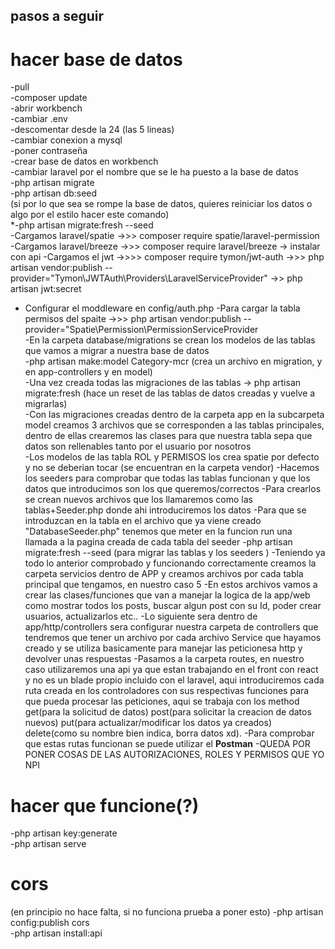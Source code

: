 ## pasos a seguir


# hacer base de datos

-pull  
-composer update  
-abrir workbench  
-cambiar .env  
-descomentar desde la 24 (las 5 lineas)  
-cambiar conexion a mysql  
-poner contraseña  
-crear base de datos en workbench  
-cambiar laravel por el nombre que se le ha puesto a la base de datos  
-php artisan migrate  
-php artisan db:seed  
(si por lo que sea se rompe la base de datos, quieres reiniciar los datos o algo por el estilo hacer este comando)  
*-php artisan migrate:fresh --seed  
-Cargamos laravel/spatie ->>> composer require spatie/laravel-permission  
-Cargamos laravel/breeze ->>> composer require laravel/breeze   -> instalar con api
-Cargamos el jwt ->>>> composer require tymon/jwt-auth ->>> php artisan vendor:publish --provider="Tymon\JWTAuth\Providers\LaravelServiceProvider" ->> php artisan jwt:secret
- Configurar el moddleware en config/auth.php
-Para cargar la tabla permisos del spaite ->>> php artisan vendor:publish --provider="Spatie\Permission\PermissionServiceProvider  
-En la carpeta database/migrations se crean los modelos de las tablas que vamos a migrar a nuestra base de datos  
-php artisan make:model Category-mcr (crea un archivo en migration, y en app-controllers y en model)  
-Una vez creada todas las migraciones de las tablas -> php artisan migrate:fresh (hace un reset de las tablas de datos creadas y vuelve a migrarlas)  
-Con las migraciones creadas dentro de la carpeta app en la subcarpeta model creamos 3 archivos que se corresponden a las tablas principales, dentro de ellas crearemos las clases para que nuestra tabla  sepa que datos son rellenables tanto por el usuario por nosotros  
-Los modelos de las tabla ROL y PERMISOS los crea spatie por defecto y no se deberian tocar (se encuentran en la carpeta vendor)
-Hacemos los seeders para comprobar que todas las tablas funcionan y que los datos que introducimos son los que queremos/correctos
    -Para crearlos se crean nuevos archivos que los llamaremos como las tablas+Seeder.php donde ahi introduciremos los datos
    -Para que se introduzcan en la tabla en el archivo que ya viene creado "DatabaseSeeder.php" tenemos que meter en la funcion run una llamada a la pagina creada de cada tabla del seeder
-php artisan migrate:fresh --seed (para migrar las tablas y los seeders )
-Teniendo ya todo lo anterior comprobado y funcionando correctamente creamos la carpeta servicios dentro de APP y creamos archivos por cada tabla principal que tengamos, en nuestro caso 5
-En estos archivos vamos a crear las clases/funciones que van a manejar la logica de la app/web como mostrar todos los posts, buscar algun post con su Id, poder crear usuarios, actualizarlos etc..
-Lo siguiente sera dentro de app/http/controllers sera configurar nuestra carpeta de controllers que tendremos que tener un archivo por cada archivo Service que hayamos creado y se utiliza basicamente para manejar las peticionesa http y devolver unas respuestas
-Pasamos a la carpeta routes, en nuestro caso utilizaremos una api ya que estan trabajando en el front con react y no es un blade propio incluido con el laravel, aqui introduciremos cada ruta creada en los controladores con sus respectivas funciones para que pueda procesar las peticiones, aqui se trabaja con los method get(para la solicitud de datos) post(para solicitar la creacion de datos nuevos) put(para actualizar/modificar los datos ya creados) delete(como su nombre bien indica, borra datos xd).
-Para comprobar que estas rutas funcionan se puede utilizar el **Postman** 
-QUEDA POR PONER COSAS DE LAS AUTORIZACIONES, ROLES Y PERMISOS QUE YO NPI
# hacer que funcione(?)

-php artisan key:generate  
-php artisan serve  


# cors
(en principio no hace falta, si no funciona prueba a poner esto)
-php artisan config:publish cors   <!-- puede que no haga falta -->  
-php artisan install:api  
